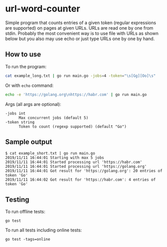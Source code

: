 # url-word-counter

Simple program that counts entries of a given token (regular expressions are supported) on pages at given URLs. 
URLs are read one by one from stdin. Probably the most convenient way is to use file with URLs as shown below but you also may use echo or just type URLs one by one by hand. 

## How to use

To run the program: 
```bash
cat example_long.txt | go run main.go -jobs=4 -token="\s[Gg][Oo]\s"
```

Or with `echo` command:
```bash
echo -e 'https://golang.org\nhttps://habr.com' | go run main.go
```

Args (all args are optional):
```
-jobs int
      Max concurrent jobs (default 5)
-token string
      Token to count (regexp supported) (default "Go")
```

## Sample output

```
$ cat example_short.txt | go run main.go
2019/11/11 16:44:01 Starting with max 5 jobs
2019/11/11 16:44:01 Started processing url 'https://habr.com'
2019/11/11 16:44:01 Started processing url 'https://golang.org'
2019/11/11 16:44:01 Got result for 'https://golang.org': 20 entries of token 'Go'
2019/11/11 16:44:02 Got result for 'https://habr.com': 4 entries of token 'Go'
```


## Testing

To run offline tests:
```
go test
```

To run all tests including online tests:
```
go test -tags=online
```
